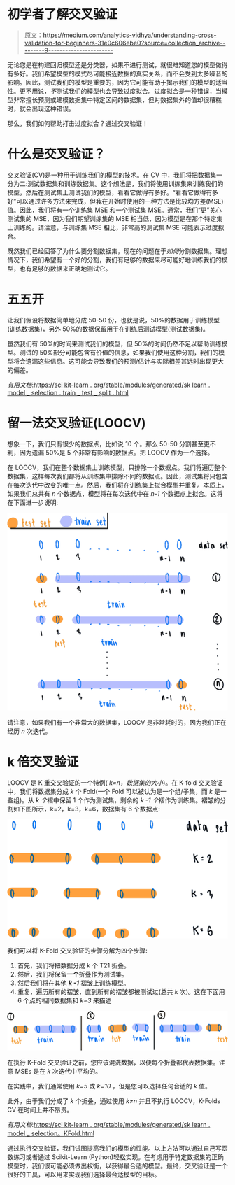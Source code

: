 # 初学者了解交叉验证

> 原文：<https://medium.com/analytics-vidhya/understanding-cross-validation-for-beginners-31e0c606ebe0?source=collection_archive---------9----------------------->

无论您是在构建回归模型还是分类器，如果不进行测试，就很难知道您的模型做得有多好。我们希望模型的模式尽可能接近数据的真实关系，而不会受到太多噪音的影响。因此，测试我们的模型是重要的，因为它可能有助于揭示我们的模型的适当性。更不用说，*不*测试我们的模型也会导致过度拟合。过度拟合是一种错误，当模型非常擅长预测或建模数据集中特定区间的数据集，但对数据集外的值却很糟糕时，就会出现这种错误。

那么，我们如何帮助打击过度拟合？通过交叉验证！

# **什么是交叉验证？**

交叉验证(CV)是一种用于训练我们的模型的技术。在 CV 中，我们将把数据集一分为二:测试数据集和训练数据集。这个想法是，我们将使用训练集来训练我们的模型，然后在测试集上测试我们的模型，看看它做得有多好。“看看它做得有多好”可以通过许多方法来完成，但我在开始时使用的一种方法是比较均方差(MSE)值。因此，我们将有一个训练集 MSE 和一个测试集 MSE。通常，我们“更”关心测试集的 MSE，因为我们期望训练集的 MSE 相当低，因为模型是在那个特定集上训练的。请注意，与训练集 MSE 相比，非常高的测试集 MSE 可能表示过度拟合。

既然我们已经回答了为什么要分割数据集，现在的问题在于*如何*分割数据集。理想情况下，我们希望有一个好的分割，我们有足够的数据来尽可能好地训练我们的模型，也有足够的数据来正确地测试它。

# **五五开**

让我们假设将数据简单地分成 50-50 份，也就是说，50%的数据用于训练模型(训练数据集)，另外 50%的数据保留用于在训练后测试模型(测试数据集)。

虽然我们有 50%的时间来测试我们的模型，但 50%的时间仍然不足以帮助训练模型。测试的 50%部分可能包含有价值的信息，如果我们使用这种分割，我们的模型将会遗漏这些信息。这可能会导致我们的预测/估计与实际相差甚远时出现更大的偏差。

*有用文档*:[https://sci kit-learn . org/stable/modules/generated/sk learn . model _ selection . train _ test _ split . html](https://scikit-learn.org/stable/modules/generated/sklearn.model_selection.train_test_split.html)

# **留一法交叉验证(LOOCV)**

想象一下，我们只有很少的数据点，比如说 10 个。那么 50-50 分割甚至更不利，因为遗漏 50%是 5 个非常有影响的数据点。把 LOOCV 作为一个选择。

在 LOOCV，我们在整个数据集上训练模型，只排除一个数据点。我们将遍历整个数据集，这样每次我们都将从训练集中排除不同的数据点。因此，测试集将只包含在每次迭代中改变的唯一点。然后，我们将在训练集上拟合模型并重复。本质上，如果我们总共有 *n* 个数据点，模型将在每次迭代中在 *n-1* 个数据点上拟合。这将在下面进一步说明:

![](img/20115f56446044b174ea5594d7bab891.png)

请注意，如果我们有一个非常大的数据集，LOOCV 是非常耗时的，因为我们正在经历 *n* 次迭代。

# k 倍交叉验证

LOOCV 是 K 重交叉验证的一个特例( *k=n，数据集的大小*)。在 K-fold 交叉验证中，我们将数据集分成 *k* 个 Fold(一个 Fold 可以被认为是一个组/子集，而 *k* 是一些组)。从 *k 个*褶中保留 1 个作为测试集，剩余的 *k -1 个*褶作为训练集。褶皱的分割如下图所示，k=2，k=3，k=6，数据集有 6 个数据点:

![](img/a44db0608f978352ba8c3a71e4ecd359.png)

我们可以将 K-Fold 交叉验证的步骤分解为四个步骤:

1.  首先，我们将把数据分成 k 个 T21 折叠。
2.  然后，我们将保留**一个**折叠作为测试集。
3.  然后我们将在其他 ***k -1*** 褶皱上训练模型。
4.  重复，遍历所有的褶皱，直到所有的褶皱都被测试过(总共 *k* 次)。这在下面用 6 个点的相同数据集和 *k=3* 来描述

![](img/0acc52c416e01a82dd11cb3d2178c77a.png)

在执行 K-Fold 交叉验证之前，您应该混洗数据，以便每个折叠都代表数据集。注意 MSEs 是在 *k* 次迭代中平均的。

在实践中，我们通常使用 *k=5* 或 *k=10* ，但是您可以选择任何合适的 *k* 值。

此外，由于我们分成了 *k* 个折叠，通过使用 *k≠n* 并且不执行 LOOCV，K-Folds CV 在时间上并不昂贵。

*有用文档*:[https://sci kit-learn . org/stable/modules/generated/sk learn . model _ selection。KFold.html](https://scikit-learn.org/stable/modules/generated/sklearn.model_selection.KFold.html)

通过执行交叉验证，我们试图提高我们的模型的性能。以上方法可以通过自己写函数练习或者通过 Scikit-Learn (Python)轻松实现。在考虑用于特定数据集的正确模型时，我们很可能必须做出权衡，以获得最合适的模型。最终，交叉验证是一个很好的工具，可以用来实现我们选择最合适模型的目标。